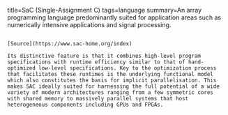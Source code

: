 title=SaC (Single-Assignment C)
tags=language
summary=An array programming language predominantly suited for application areas such as numerically intensive applications and signal processing.
~~~~~~

[Source](https://www.sac-home.org/index)

Its distinctive feature is that it combines high-level program specifications with runtime efficiency similar to that of hand-optimized low-level specifications. Key to the optimization process that facilitates these runtimes is the underlying functional model which also constitutes the basis for implicit parallelisation. This makes SAC ideally suited for harnessing the full potential of a wide variety of modern architectures ranging from a few symmetric cores with shared memory to massively parallel systems that host heterogeneous components including GPUs and FPGAs.
